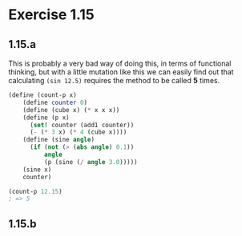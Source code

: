 # Exercise 1.15

## 1.15.a

This is probably a very bad way of doing this, in terms of functional thinking, but with a little mutation like this we can easily find out that calculating ```(sin 12.5)``` requires the method to be called **5** times.

```scheme
(define (count-p x)
    (define counter 0) 
    (define (cube x) (* x x x))
    (define (p x)
      (set! counter (add1 counter))
      (- (* 3 x) (* 4 (cube x))))
    (define (sine angle)
      (if (not (> (abs angle) 0.1))
          angle
          (p (sine (/ angle 3.0)))))
    (sine x)
    counter)

(count-p 12.15)
; => 5
```

## 1.15.b


